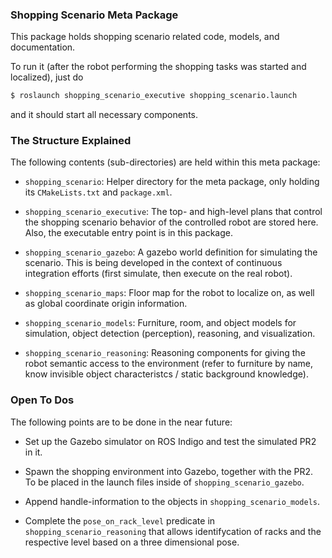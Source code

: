 ### Shopping Scenario Meta Package

This package holds shopping scenario related code, models, and
documentation.

To run it (after the robot performing the shopping tasks was started
and localized), just do

```bash
$ roslaunch shopping_scenario_executive shopping_scenario.launch
```

and it should start all necessary components.


### The Structure Explained

The following contents (sub-directories) are held within this meta
package:

 * `shopping_scenario`: Helper directory for the meta package, only
   holding its `CMakeLists.txt` and `package.xml`.

 * `shopping_scenario_executive`: The top- and high-level plans that
   control the shopping scenario behavior of the controlled robot are
   stored here. Also, the executable entry point is in this package.

 * `shopping_scenario_gazebo`: A gazebo world definition for
   simulating the scenario. This is being developed in the context of
   continuous integration efforts (first simulate, then execute on the
   real robot).

 * `shopping_scenario_maps`: Floor map for the robot to localize on,
   as well as global coordinate origin information.

 * `shopping_scenario_models`: Furniture, room, and object models for
   simulation, object detection (perception), reasoning, and
   visualization.

 * `shopping_scenario_reasoning`: Reasoning components for giving the
   robot semantic access to the environment (refer to furniture by
   name, know invisible object characteristcs / static background
   knowledge).


### Open To Dos

The following points are to be done in the near future:

 * Set up the Gazebo simulator on ROS Indigo and test the simulated
   PR2 in it.

 * Spawn the shopping environment into Gazebo, together with the
   PR2. To be placed in the launch files inside of
   `shopping_scenario_gazebo`.

 * Append handle-information to the objects in
   `shopping_scenario_models`.

 * Complete the `pose_on_rack_level` predicate in
   `shopping_scenario_reasoning` that allows identifycation of racks
   and the respective level based on a three dimensional pose.

